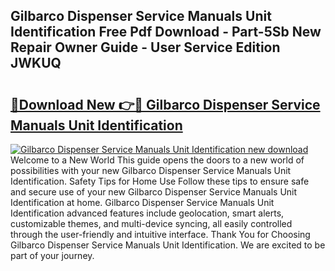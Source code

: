 ## Gilbarco Dispenser Service Manuals Unit Identification Free Pdf Download - Part-5Sb New Repair Owner Guide - User Service Edition JWKUQ

# <h2><a href="http://bc62156.oget.top/?id=Gilbarco+Dispenser+Service+Manuals+Unit+Identification">🔗Download New 👉🔴 Gilbarco Dispenser Service Manuals Unit Identification</a></h2>

[![Gilbarco Dispenser Service Manuals Unit Identification new download](https://i.imgur.com/5g1atiW.png)](http://bc62156.oget.top/?id=Gilbarco+Dispenser+Service+Manuals+Unit+Identification)
Welcome to a New World This guide opens the doors to a new world of possibilities with your new Gilbarco Dispenser Service Manuals Unit Identification. Safety Tips for Home Use Follow these tips to ensure safe and secure use of your new Gilbarco Dispenser Service Manuals Unit Identification at home. Gilbarco Dispenser Service Manuals Unit Identification advanced features include geolocation, smart alerts, customizable themes, and multi-device syncing, all easily controlled through the user-friendly and intuitive interface. Thank You for Choosing Gilbarco Dispenser Service Manuals Unit Identification. We are excited to be part of your journey.
